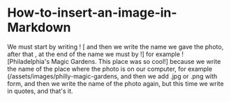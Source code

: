 # How-to-insert-an-image-in-Markdown

We must start by writing ! [ and then we write the name we gave the photo, after that , at the end of the name we must by !] for example ! [Philadelphia's Magic Gardens. This 
place was so cool!] because we write the name of the place where the photo is on our computer, for example (/assets/images/philly-magic-gardens, and then we add .jpg or .png with 
form, and then we write the name of the photo again, but this time we write in quotes, and that's it.
